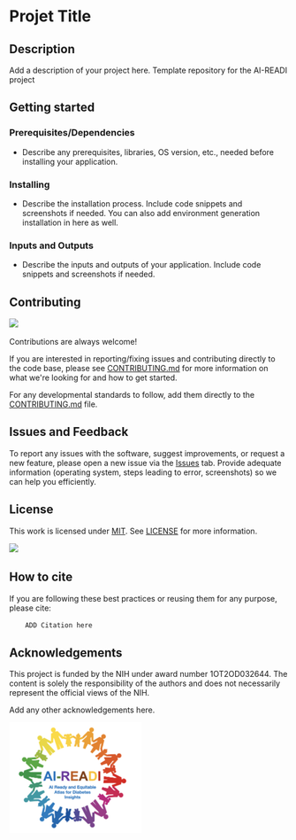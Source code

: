 # Projet Title

## Description

Add a description of your project here. Template repository for the AI-READI project

## Getting started

### Prerequisites/Dependencies

- Describe any prerequisites, libraries, OS version, etc., needed before installing your application.

### Installing

- Describe the installation process. Include code snippets and screenshots if needed. You can also add environment generation installation in here as well.

### Inputs and Outputs

- Describe the inputs and outputs of your application. Include code snippets and screenshots if needed.

## Contributing

<a href="https://github.com/AI-READI/template/graphs/contributors">
  <img src="https://contrib.rocks/image?repo=AI-READI/template" />
</a>

Contributions are always welcome!

If you are interested in reporting/fixing issues and contributing directly to the code base, please see [CONTRIBUTING.md](CONTRIBUTING.md) for more information on what we're looking for and how to get started.

For any developmental standards to follow, add them directly to the [CONTRIBUTING.md](CONTRIBUTING.md) file.

## Issues and Feedback

To report any issues with the software, suggest improvements, or request a new feature, please open a new issue via the [Issues](https://github.com/AI-READI/template/issues) tab. Provide adequate information (operating system, steps leading to error, screenshots) so we can help you efficiently.

## License

This work is licensed under
[MIT](https://opensource.org/licenses/mit). See [LICENSE](https://github.com/AI-READI/template/blob/main/LICENSE) for more information.

<a href="https://aireadi.org" >
  <img src="https://www.channelfutures.com/files/2017/04/3_0.png" height="30" />
</a>

## How to cite

If you are following these best practices or reusing them for any purpose, please cite:

```bash
    ADD Citation here
```

## Acknowledgements

This project is funded by the NIH under award number 1OT2OD032644. The content is solely the responsibility of the authors and does not necessarily represent the official views of the NIH.

Add any other acknowledgements here.

<a href="https://aireadi.org">
  <img src="https://github.com/AI-READI/AI-READI-logo/raw/main/logo/png/option2.png" height="200" />
</a>
